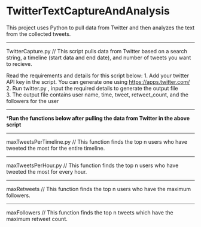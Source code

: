 # TwitterTextCaptureAndAnalysis
This project uses Python to pull data from Twitter and then analyzes the text from the collected tweets.

- - - - - - - - - - - 

TwitterCapture.py //
This script pulls data from Twitter based on a search string, a timeline (start data and end date), and number of tweets you want to recieve.

  Read the requirements and details for this script below:
    1. Add your twitter API key in the script. You can generate one using https://apps.twitter.com/
    2. Run twitter.py , input the required details to generate the output file  
    3. The output file contains user name, time, tweet, retweet_count, and the followers for the user
  
- - - - - - - - - - - 
***Run the functions below after pulling the data from Twitter in the above script**
- - - - - - - - - - - 

maxTweetsPerTimeline.py //
This function finds the top n users who have tweeted the most for the entire timeline.

- - - - - - - - - - - 

maxTweetsPerHour.py //
This function finds the top n users who have tweeted the most for every hour.

- - - - - - - - - - - 

maxRetweets //
This function finds the top n users who have the maximum followers.

- - - - - - - - - - - 

maxFollowers // 
This function finds the top n tweets which have the maximum retweet count.
